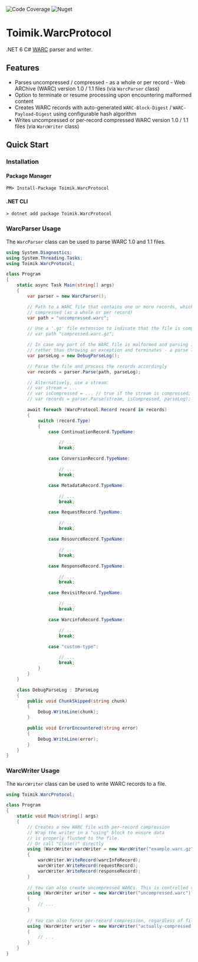 ![Code Coverage](https://img.shields.io/endpoint?url=https://gist.githubusercontent.com/nurhafiz/315596422731782085c250a859a3cc38/raw/WarcProtocol-coverage.json)
![Nuget](https://img.shields.io/nuget/v/Toimik.WarcProtocol)

# Toimik.WarcProtocol

.NET 6 C# [WARC](https://iipc.github.io/warc-specifications/specifications/warc-format/warc-1.1) parser and writer.

## Features

- Parses uncompressed / compressed - as a whole or per record - Web ARChive (WARC) version 1.0 / 1.1 files (via `WarcParser` class)
- Option to terminate or resume processing upon encountering malformed content
- Creates WARC records with auto-generated `WARC-Block-Digest` / `WARC-Payload-Digest` using configurable hash algorithm
- Writes uncompressed or per-record compressed WARC version 1.0 / 1.1 files (via `WarcWriter` class)

## Quick Start

### Installation

#### Package Manager

```command
PM> Install-Package Toimik.WarcProtocol
```

#### .NET CLI

```command
> dotnet add package Toimik.WarcProtocol
```

### WarcParser Usage

The `WarcParser` class can be used to parse WARC 1.0 and 1.1 files.

```c# 
using System.Diagnostics;
using System.Threading.Tasks;
using Toimik.WarcProtocol;

class Program
{
    static async Task Main(string[] args)
    {
        var parser = new WarcParser();

        // Path to a WARC file that contains one or more records, which may be uncompressed or
        // compressed (as a whole or per record)
        var path = "uncompressed.warc";

        // Use a '.gz' file extension to indicate that the file is compressed using GZip
        // var path "compressed.warc.gz";

        // In case any part of the WARC file is malformed and parsing is expected to resume -
        // rather than throwing an exception and terminates - a parse log is specified
        var parseLog = new DebugParseLog();

        // Parse the file and process the records accordingly
        var records = parser.Parse(path, parseLog);

        // Alternatively, use a stream:
        // var stream = ...
        // var isCompressed = ... // true if the stream is compressed; false otherwise
        // var records = parser.Parse(stream, isCompressed, parseLog);

        await foreach (WarcProtocol.Record record in records)
        {
            switch (record.Type)
            {
                case ContinuationRecord.TypeName:

                    // ...
                    break;

                case ConversionRecord.TypeName:

                    // ...
                    break;

                case MetadataRecord.TypeName:

                    // ...
                    break;

                case RequestRecord.TypeName:

                    // ...
                    break;

                case ResourceRecord.TypeName:

                    // ...
                    break;

                case ResponseRecord.TypeName:

                    // ...
                    break;

                case RevisitRecord.TypeName:

                    // ...
                    break;

                case WarcinfoRecord.TypeName:

                    // ...
                    break;

                case "custom-type":

                    // ...
                    break;
            }
        }
    }

    class DebugParseLog : IParseLog
    {
        public void ChunkSkipped(string chunk)
        {
            Debug.WriteLine(chunk);
        }

        public void ErrorEncountered(string error)
        {
            Debug.WriteLine(error);
        }
    }
}
```

### WarcWriter Usage

The `WarcWriter` class can be used to write WARC records to a file.

```c# 
using Toimik.WarcProtocol;

class Program
{
    static void Main(string[] args)
    {
        // Creates a new WARC file with per-record compression
        // Wrap the writer in a "using" block to ensure data
        // is properly flushed to the file.
        // Or call "Close()" directly
        using (WarcWriter warcWriter = new WarcWriter("example.warc.gz"))
        {
            warcWriter.WriteRecord(warcInfoRecord);
            warcWriter.WriteRecord(requestRecord);
            warcWriter.WriteRecord(responseRecord);
        }
        
        // You can also create uncompressed WARCs. This is controlled via the file extension.
        using (WarcWriter writer = new WarcWriter("uncompressed.warc"))
        {
            // ...
        }
        
        // You can also force per-record compression, regardless of file extension
        using (WarcWriter writer = new WarcWriter("actually-compressed.warc.whatever", true))
        {
            // ...
        }
    }
}
```
